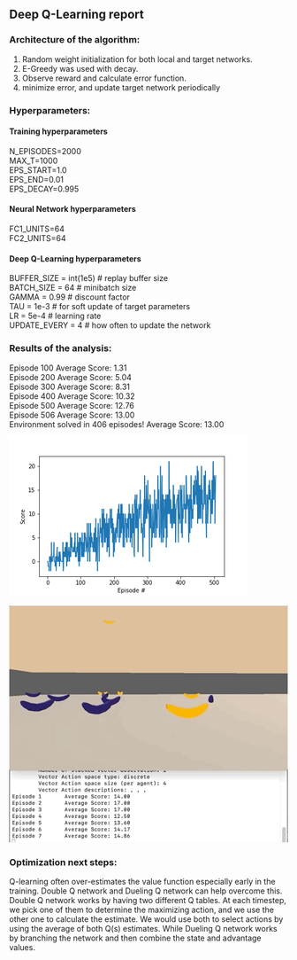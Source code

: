 ## Deep Q-Learning report

### Architecture of the algorithm:
1. Random weight initialization for both local and target networks.
2. E-Greedy was used with decay.
3. Observe reward and calculate error function.
4. minimize error, and update target network periodically

### Hyperparameters:
#### Training hyperparameters
N_EPISODES=2000  
MAX_T=1000  
EPS_START=1.0  
EPS_END=0.01  
EPS_DECAY=0.995  

#### Neural Network hyperparameters
FC1_UNITS=64  
FC2_UNITS=64  

#### Deep Q-Learning hyperparameters
BUFFER_SIZE = int(1e5)  # replay buffer size  
BATCH_SIZE = 64         # minibatch size  
GAMMA = 0.99            # discount factor  
TAU = 1e-3              # for soft update of target parameters  
LR = 5e-4               # learning rate  
UPDATE_EVERY = 4        # how often to update the network  

### Results of the analysis:
Episode 100	Average Score: 1.31  
Episode 200	Average Score: 5.04  
Episode 300	Average Score: 8.31  
Episode 400	Average Score: 10.32  
Episode 500	Average Score: 12.76  
Episode 506	Average Score: 13.00  
Environment solved in 406 episodes!	Average Score: 13.00  


![png](model_500.png)


![Agent](./play.gif)

### Optimization next steps:
Q-learning often over-estimates the value function especially early in the training. Double Q network and Dueling Q network can help overcome this. Double Q network works by having two different Q tables. At each timestep, we pick one of them to determine the maximizing action, and we use the other one to calculate the estimate. We would use both to select actions by using the average of both Q(s) estimates. While Dueling Q network works by branching the network and then combine the state and advantage values.
